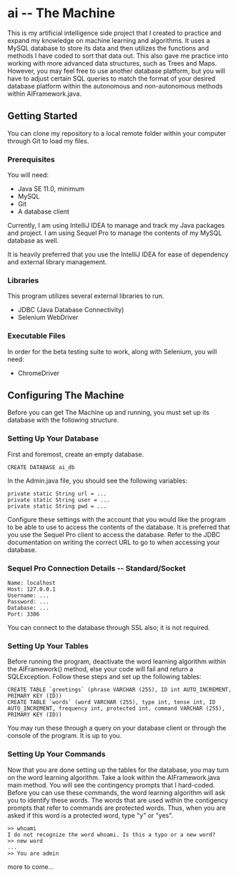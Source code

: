 # ai -- The Machine

This is my artificial intelligence side project that I created to practice and expand my knowledge on machine learning and algorithms. 
It uses a MySQL database to store its data and then utilizes the functions and methods I have coded to sort that data out. 
This also gave me practice into working with more advanced data structures, such as Trees and Maps. However, you may feel free to use another database platform, but you will have to adjust certain SQL queries to match the format of your desired database platform within the autonomous and non-autonomous methods within AIFramework.java.

## Getting Started

You can clone my repository to a local remote folder within your computer through Git to load my files.

### Prerequisites

You will need:
* Java SE 11.0, minimum
* MySQL
* Git
* A database client

Currently, I am using IntelliJ IDEA to manage and track my Java packages and project. I am using Sequel Pro to manage the contents of my MySQL database as well. 

It is heavily preferred that you use the IntelliJ IDEA for ease of dependency and external library management.

### Libraries

This program utilizes several external libraries to run.
* JDBC (Java Database Connectivity)
* Selenium WebDriver

### Executable Files

In order for the beta testing suite to work, along with Selenium, you will need:
* ChromeDriver

## Configuring The Machine

Before you can get The Machine up and running, you must set up its database with the following structure.

### Setting Up Your Database

First and foremost, create an empty database.

```
CREATE DATABASE ai_db
```

In the Admin.java file, you should see the following variables:

```
private static String url = ...
private static String user = ...
private static String pwd = ...
```

Configure these settings with the account that you would like the program to be able to use to access the contents of the database. It is preferred that you use the Sequel Pro client to access the database. Refer to the JDBC documentation on writing the correct URL to go to when accessing your database.

### Sequel Pro Connection Details -- Standard/Socket
```
Name: localhost
Host: 127.0.0.1
Username: ...
Password: ...
Database: ...
Port: 3306
```
You can connect to the database through SSL also; it is not required.

### Setting Up Your Tables

Before running the program, deactivate the word learning algorithm within the AIFramework() method, else your code will fail and return a SQLException. Follow these steps and set up the following tables:

``` 
CREATE TABLE `greetings` (phrase VARCHAR (255), ID int AUTO_INCREMENT, PRIMARY KEY (ID))
CREATE TABLE `words` (word VARCHAR (255), type int, tense int, ID AUTO_INCREMENT, frequency int, protected int, command VARCHAR (255), PRIMARY KEY (ID))
```

You may run these through a query on your database client or through the console of the program. It is up to you.

### Setting Up Your Commands

Now that you are done setting up the tables for the database, you may turn on the word learning algorithm.
Take a look within the AIFramework.java main method. You will see the contingency prompts that I hard-coded.
Before you can use these commands, the word learning algorithm will ask you to identify these words. The words
that are used within the contigency prompts that refer to commands are protected words. Thus,
when you are asked if this word is a protected word, type "y" or "yes".

```
>> whoami
I do not recognize the word whoami. Is this a typo or a new word?
>> new word
...
>> You are admin
```

more to come...

